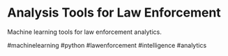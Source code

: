 # Analysis Tools for Law Enforcement

Machine learning tools for law enforcement analytics.

#machinelearning #python #lawenforcement #intelligence #analytics

